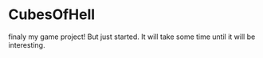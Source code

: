 # CubesOfHell
finaly my game project!
But just started. It will take some time until it will be interesting.
